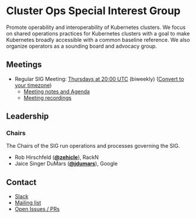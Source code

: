 <!---
This is an autogenerated file!

Please do not edit this file directly, but instead make changes to the
sigs.yaml file in the project root.

To understand how this file is generated, see https://git.k8s.io/community/generator/README.md
--->
# Cluster Ops Special Interest Group


Promote operability and interoperability of Kubernetes clusters. We focus on shared operations practices for Kubernetes clusters with a goal to make Kubernetes broadly accessible with a common baseline reference. We also organize operators as a sounding board and advocacy group.


## Meetings
- Regular SIG Meeting: [Thursdays at 20:00 UTC](https://docs.google.com/document/d/1FQx0BPlkkl1Bn0c9ocVBxYIKojpmrS1CFP5h0DI68AE/edit) (biweekly) ([Convert to your timezone](http://www.thetimezoneconverter.com/?t=20:00&tz=UTC))
  - [Meeting notes and Agenda](https://docs.google.com/document/d/1IhN5v6MjcAUrvLd9dAWtKcGWBWSaRU8DNyPiof3gYMY/edit#)
  - [Meeting recordings](https://www.youtube.com/watch?v=7uyy37pCk4U&list=PL69nYSiGNLP3b38liicqy6fm2-jWT4FQR)

## Leadership

### Chairs

The Chairs of the SIG run operations and processes governing the SIG.

- Rob Hirschfeld (**[@zehicle](https://github.com/zehicle)**), RackN
- Jaice Singer DuMars (**[@jdumars](https://github.com/jdumars)**), Google

## Contact

- [Slack](https://kubernetes.slack.com/messages/sig-cluster-ops)
- [Mailing list](https://groups.google.com/forum/#!forum/kubernetes-sig-cluster-ops)
- [Open Issues / PRs](https://github.com/search?q=org%3Akubernetes+org%3Akubernetes-client+org%3Akubernetes-csi+org%3Akubernetes-incubator+org%3Akubernetes-retired+org%3Akubernetes-sigs+is%3Aopen+label%3Asig%2Fcluster-ops)


<!-- BEGIN CUSTOM CONTENT -->

<!-- END CUSTOM CONTENT -->
